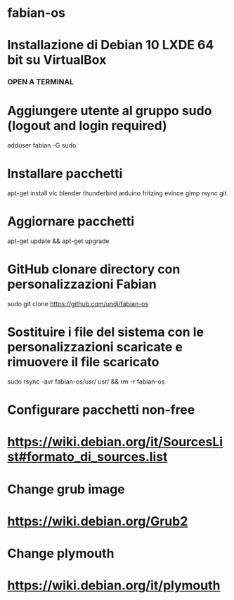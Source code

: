 # fabian-os


# Installazione di Debian 10 LXDE 64 bit su VirtualBox

### OPEN A TERMINAL ###


# Aggiungere utente al gruppo sudo (logout and login required)
adduser fabian -G sudo

# Installare pacchetti
apt-get install vlc blender thunderbird arduino fritzing evince gimp rsync git

# Aggiornare pacchetti
apt-get update && apt-get upgrade

# GitHub clonare directory con personalizzazioni Fabian
sudo git clone https://github.com/undj/fabian-os

# Sostituire i file del sistema con le personalizzazioni scaricate e rimuovere il file scaricato
sudo rsync -avr fabian-os/usr/ usr/ && rm -r fabian-os

# Configurare pacchetti non-free
# https://wiki.debian.org/it/SourcesList#formato_di_sources.list

# Change grub image
# https://wiki.debian.org/Grub2

# Change plymouth
# https://wiki.debian.org/it/plymouth
